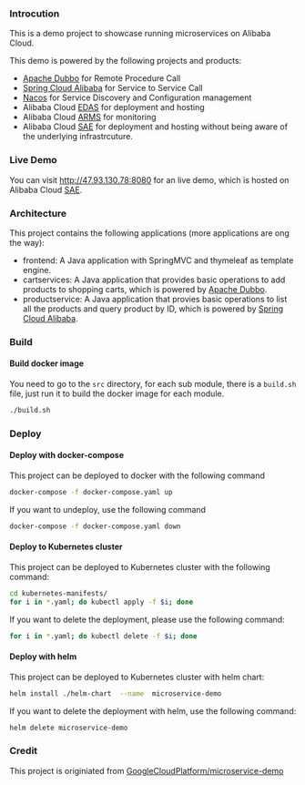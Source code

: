 

### Introcution

This is a demo project to showcase running microservices on Alibaba Cloud.

This demo is powered by the following projects and products:

* [Apache Dubbo](https://github.com/apache/dubbo) for Remote Procedure Call
* [Spring Cloud Alibaba](https://github.com/alibaba/spring-cloud-alibaba) for Service to Service Call
* [Nacos](https://github.com/alibaba/nacos) for Service Discovery and Configuration management
* Alibaba Cloud [EDAS](https://www.aliyun.com/product/edas) for deployment and hosting
* Alibaba Cloud [ARMS](https://www.aliyun.com/product/arms) for monitoring
* Alibaba Cloud [SAE](https://www.aliyun.com/product/sae) for deployment and hosting without being aware of the underlying infrastrcuture.

### Live Demo

You can visit http://47.93.130.78:8080 for an live demo, which is hosted on Alibaba Cloud [SAE](https://www.aliyun.com/product/sae).

### Architecture

This project contains the following applications (more applications are ong the way):

* frontend: A Java application with SpringMVC and thymeleaf as template engine.
* cartservices: A Java application that  provides basic operations to add products to shopping carts, which is powered by [Apache Dubbo](https://github.com/apache/dubbo).
* productservice: A Java application that provies basic operations to list all the products and query product by ID, which is powered by [Spring Cloud Alibaba](https://github.com/alibaba/spring-cloud-alibaba).

### Build

#### Build docker image

You need to go to the `src` directory, for each sub module, there is a `build.sh`  file, just run it to build the docker image for each module.

```sh
./build.sh
```

### Deploy 

#### Deploy with docker-compose

This project can be deployed to docker with the following command

```sh
docker-compose -f docker-compose.yaml up
```

If you want to undeploy, use the following command

```sh
docker-compose -f docker-compose.yaml down
```

#### Deploy to Kubernetes cluster

This project can be deployed to Kubernetes cluster with the following command:

```sh
cd kubernetes-manifests/
for i in *.yaml; do kubectl apply -f $i; done
```

If you want to delete the deployment, please use the following command:

```sh
for i in *.yaml; do kubectl delete -f $i; done
```

#### Deploy with helm

This project can be deployed to Kubernetes cluster with helm chart:

```sh
helm install ./helm-chart  --name  microservice-demo
```

If you want to delete the deployment with helm, use the following command:

```sh
helm delete microservice-demo
```

### Credit

This project is originiated from [GoogleCloudPlatform/microservice-demo](https://github.com/GoogleCloudPlatform/microservices-demo)
